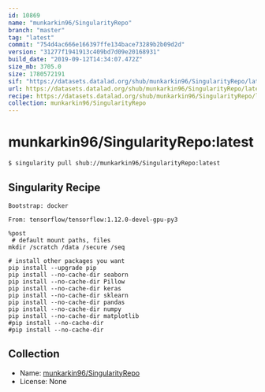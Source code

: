 ```yaml
---
id: 10869
name: "munkarkin96/SingularityRepo"
branch: "master"
tag: "latest"
commit: "754d4ac666e166397ffe134bace73289b2b09d2d"
version: "31277f1941913c409bd7d09e20168931"
build_date: "2019-09-12T14:34:07.472Z"
size_mb: 3705.0
size: 1780572191
sif: "https://datasets.datalad.org/shub/munkarkin96/SingularityRepo/latest/2019-09-12-754d4ac6-31277f19/31277f1941913c409bd7d09e20168931.sif"
url: https://datasets.datalad.org/shub/munkarkin96/SingularityRepo/latest/2019-09-12-754d4ac6-31277f19/
recipe: https://datasets.datalad.org/shub/munkarkin96/SingularityRepo/latest/2019-09-12-754d4ac6-31277f19/Singularity
collection: munkarkin96/SingularityRepo
---
```


# munkarkin96/SingularityRepo:latest

```bash
$ singularity pull shub://munkarkin96/SingularityRepo:latest
```

## Singularity Recipe

```singularity
Bootstrap: docker

From: tensorflow/tensorflow:1.12.0-devel-gpu-py3

%post
 # default mount paths, files
mkdir /scratch /data /secure /seq
  
# install other packages you want
pip install --upgrade pip
pip install --no-cache-dir seaborn
pip install --no-cache-dir Pillow
pip install --no-cache-dir keras
pip install --no-cache-dir sklearn
pip install --no-cache-dir pandas
pip install --no-cache-dir numpy
pip install --no-cache-dir matplotlib
#pip install --no-cache-dir 
#pip install --no-cache-dir
```

## Collection

 - Name: [munkarkin96/SingularityRepo](https://github.com/munkarkin96/SingularityRepo)
 - License: None

